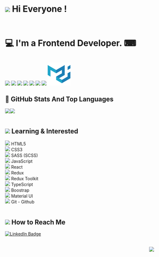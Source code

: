 
 # <img src="https://www.emojiall.com/images/60/telegram/1f91d.gif" width="50px"/> Hi Everyone !
</br>

# 💻 I'm a Frontend Developer. ⌨
</br> 
<code><img height="75" src="https://upload.wikimedia.org/wikipedia/commons/6/61/HTML5_logo_and_wordmark.svg"></code>
<code><img height="75" src="https://upload.wikimedia.org/wikipedia/commons/d/d5/CSS3_logo_and_wordmark.svg"></code>
<code><img height="75" src="https://upload.wikimedia.org/wikipedia/commons/9/99/Unofficial_JavaScript_logo_2.svg"></code>
<code><img height="75" src="https://upload.wikimedia.org/wikipedia/commons/a/a7/React-icon.svg"></code>
<code><img height="75" src="'https://raw.githubusercontent.com/reduxjs/redux/master/logo/logo-title-light.png'"></code>
<code><img height="75" src="https://upload.wikimedia.org/wikipedia/commons/9/91/Octicons-mark-github.svg"></code>
<code><img height="75" src="https://upload.wikimedia.org/wikipedia/commons/b/b2/Bootstrap_logo.svg"></code>
<code><img height="75" src="https://github.com/devicons/devicon/blob/master/icons/materialui/materialui-original.svg"></code>
</br> 

## 📌 GitHub Stats And Top Languages

<div align="center">
 <div style="display: flex;">
   <img src="https://github-readme-stats.vercel.app/api?username=mucahidoguz&show_icons=true&title_color=ffffff&icon_color=34abeb&text_color=daf7dc&bg_color=151515" />
   <img src="https://github-readme-stats.vercel.app/api/top-langs/?username=mucahidoguz&layout=compact&show_icons=true&title_color=ffffff&icon_color=34abeb&text_color=daf7dc&bg_color=151515" style="vertical-align: top;" />
  </div>
</div>
</br> 


## <img src="https://www.emojiall.com/images/60/telegram/1f5c2.gif" width="30px"/> Learning & Interested

<img src="https://www.emojiall.com/images/60/telegram/1f449.gif" width="30px"/> HTML5 </br>
<img src="https://www.emojiall.com/images/60/telegram/1f449.gif" width="30px"/> CSS3 </br>
<img src="https://www.emojiall.com/images/60/telegram/1f449.gif" width="30px"/> SASS (SCSS) </br>
<img src="https://www.emojiall.com/images/60/telegram/1f449.gif" width="30px"/> JavaScript </br>
<img src="https://www.emojiall.com/images/60/telegram/1f449.gif" width="30px"/> React </br>
<img src="https://www.emojiall.com/images/60/telegram/1f449.gif" width="30px"/> Redux </br>
<img src="https://www.emojiall.com/images/60/telegram/1f449.gif" width="30px"/> Redux Toolkit </br>
<img src="https://www.emojiall.com/images/60/telegram/1f449.gif" width="30px"/> TypeScript </br>
<img src="https://www.emojiall.com/images/60/telegram/1f449.gif" width="30px"/> Boostrap </br>
<img src="https://www.emojiall.com/images/60/telegram/1f449.gif" width="30px"/> Material UI </br>
<img src="https://www.emojiall.com/images/60/telegram/1f449.gif" width="30px"/> Git - Github </br>
</br> 


## <img src="https://www.emojiall.com/images/60/telegram/1f50e.gif" width="30px"/> How to Reach Me

<div id="badges">
  <a href="https://www.linkedin.com/in/m%C3%BCcahid-o%C4%9Fuz-6aa66218b/">
  <img src="https://img.shields.io/badge/LinkedIn-blue?style=for-the-badge&logo=linkedin&logoColor=white" alt="LinkedIn Badge"/>
  </a>
</div>
</br> 

</br>  
   <div style="display: flex; justify-content:flex-end;" >
 <img src="https://komarev.com/ghpvc/?username=mucahidoguz&style=flat-square&color=blue" alt=""/>
 <img src="https://www.emojiall.com/images/60/telegram/1f31f.gif" width="30px"/>
  </div>
 </br>
